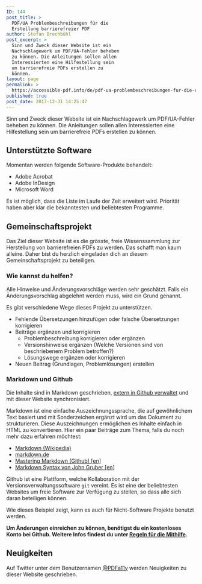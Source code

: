 ```yaml
---
ID: 144
post_title: >
  PDF/UA Problembeschreibungen für die
  Erstellung barrierefreier PDF
author: Stefan Brechbühl
post_excerpt: >
  Sinn und Zweck dieser Website ist ein
  Nachschlagewerk um PDF/UA-Fehler beheben
  zu können. Die Anleitungen sollen allen
  Interessierten eine Hilfestellung sein
  um barrierefreie PDFs erstellen zu
  können.
layout: page
permalink: >
  https://accessible-pdf.info/de/pdf-ua-problembeschreibungen-fur-die-erstellung-barrierefreier-pdf/
published: true
post_date: 2017-12-31 14:25:47
---
```

Sinn und Zweck dieser Website ist ein Nachschlagewerk um PDF/UA-Fehler beheben zu können. Die Anleitungen sollen allen Interessierten eine Hilfestellung sein um barrierefreie PDFs erstellen zu können.

## Unterstützte Software

Momentan werden folgende Software-Produkte behandelt:

*   Adobe Acrobat
*   Adobe InDesign 
*   Microsoft Word

Es ist möglich, dass die Liste im Laufe der Zeit erweitert wird. Priorität haben aber klar die bekanntesten und beliebtesten Programme.

## Gemeinschaftsprojekt

Das Ziel dieser Website ist es die grösste, freie Wissenssammlung zur Herstellung von barrierefreien PDFs zu werden. Das schafft man kaum alleine. Daher bist du herzlich eingeladen dich an diesem Gemeinschaftsprojekt zu beteiligen.

### Wie kannst du helfen?

Alle Hinweise und Änderungsvorschläge werden sehr geschätzt. Falls ein Änderungsvorschlag abgelehnt werden muss, wird ein Grund genannt.

Es gibt verschiedene Wege dieses Projekt zu unterstützen.

* Fehlende Übersetzungen hinzufügen oder falsche Übersetzungen korrigieren
* Beiträge ergänzen und korrigieren
	* Problembeschreibung korrigieren oder ergänzen
	* Versionshinweise ergänzen (Welche Versionen sind von beschriebenem Problem betroffen?)
	* Lösungswege ergänzen oder korrigieren
* Neuen Beitrag (Grundlagen, Problemlösungen) erstellen

### Markdown und Github

Die Inhalte sind in Markdown geschrieben, [extern in Github verwaltet][1] und mit dieser Website synchronisiert.

Markdown ist eine einfache Auszeichnungssprache, die auf gewöhnlichem Text basiert und mit Sonderzeichen ergänzt wird um das Dokument zu strukturieren. Diese Auszeichnungen ermöglichen es Inhalte einfach in HTML zu konvertieren. Hier ein paar Beiträge zum Thema, falls du noch mehr dazu erfahren möchtest:

*   [Markdown (Wikipedia)][2]
*   [markdown.de][3]
*   [Mastering Markdown (Github) [en]][4]
*   [Markdown Syntax von John Gruber [en]][5]

Github ist eine Plattform, welche Kollaboration mit der Versionsverwaltungssoftware `git` vereint. Es ist eine der beliebtesten Websites um freie Software zur Verfügung zu stellen, so dass alle sich daran beteiligen können. 

Wie dieses Beispiel zeigt, kann es auch für Nicht-Software Projekte benutzt werden.

**Um Änderungen einreichen zu können, benötigst du ein kostenloses Konto bei Github. Weitere Infos findest du unter  [Regeln für die Mithilfe](https://github.com/pixelstrolch/accessible-pdf/blob/master/CONTRIBUTING.md#de).**

## Neuigkeiten

Auf Twitter unter dem Benutzernamen [@PDFa11y][6] werden Neuigkeiten zu dieser Website geschrieben.

 [1]: https://github.com/pixelstrolch/accessible-pdf
 [2]: https://de.wikipedia.org/wiki/Markdown
 [3]: http://markdown.de/
 [4]: https://guides.github.com/features/mastering-markdown/
 [5]: https://daringfireball.net/projects/markdown/syntax
 [6]: https://twitter.com/PDFa11y